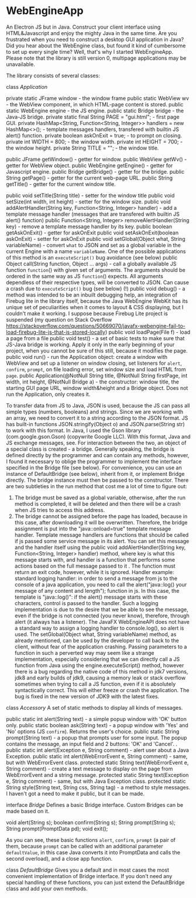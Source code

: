 # WebEngineApp
An Electron JS but in Java. Construct your client interface using HTML&Javascript and enjoy the mighty Java in the same time.
Are you frustrated when you need to construct a desktop GUI application in Java? Did you hear about the WebEngine class, but found it kind of cumbersome to set up every single time? Well, that's why I started WebEngineApp.
Please note that the library is still version 0, multipage applications may be unavailable.

The library consists of several classes:

class *Application*

private static JFrame window
		- the window frame
public static WebView wv
		- the WebView component, in which HTML-page content is stored.
public static WebEngine engine
    - the JS engine.
public static Bridge bridge
		- the Java-JS bridge.
private static final String PAGE = "gui.html";
		- first page GUI.
private HashMap<String, Function<String, Integer>> handlers = new HashMap<>();
		- template messages handlers, transfered with builtin JS alert() function.
private boolean askOnExit = true;
		- to prompt on closing.
private int WIDTH = 800;
		- the window width.
private int HEIGHT = 700;
		- the window height.
private String TITLE = "";
		- the window title.

public JFrame getWindow()
    - getter for window.
public WebView getWv()
    - getter for WebView object.
public WebEngine getEngine()
    - getter for Javascript engine.
public Bridge getBridge()
    - getter for the bridge.
public String getPage()
    - getter for the current web-page URL.
public String getTitle()
    - getter for the current window title.

public void setTitle(String title)
    - setter for the window title
public void setSize(int width, int height)
    - setter for the window size.
public void addAlertHandler(String key, Function<String, Integer> handler)
    - add a template message handler (messages that are transfered with builtin JS alert() function)
public Function<String, Integer> removeAlertHandler(String key)
    - remove a template message handler by its key.
public boolean getAskOnExit()
    - getter for askOnExit
public void setAskOnExit(boolean askOnExit)
    - setter for askOnExit
public void setGlobal(Object what, String variableName)
    - convert `what` to JSON and set as a global variable in the current Engine with a name `variableName`. One of the possible applications of this method is an `executeScript()` bug avoidance (see below)
public Object call(String function, Object ... args)
    - call a globally available JS function `function`() with given set of arguments. The arguments should be ordered in the same way as JS `function`() expects. All arguments dependless of their respective types, will be converted to JSON. Can cause a crash due to `executeScript()` bug (see below)
(!) public void debug()
    - a method was intended to be an inbuilt debugging help, an integration of Firebug lite in the library itself, because the Java WebEngine WebKit has its unique set of peculiarities when it comes to layout & CSS displaying, but I couldn't make it working. I suppose because Firebug Lite project is suspended (my question on Stack Overflow https://stackoverflow.com/questions/50669070/javafx-webengine-fail-to-load-firebug-lite-js-that-is-stored-locally)
public void loadPage(File f)
    - load a page from a file
public void test()
    - a set of basic tests to make sure that JS-Java bridge is working. Apply it only in the early beginning of your project, when you cannot be sure of this still, because it modifies the page.
public void run()
    - run the Application object: create a window with WebView and set up a listener on window closing, set listeners for `alert`, `confirm`, `prompt`, on file loading error, set window size and load HTML from `page`.
public Application(@NotNull String title, @NotNull String firstPage, int width, int height, @NotNull Bridge a)
    - the constructor: window title, the starting GUI page URL, window width&height and a Bridge object. Does not run the Application, only creates it.

To transfer data from JS to Java, JSON is used, because the JS can pass all simple types (numbers, booleans) and strings. Since we are working with an array, we need to convert it to a string according to the JSON format.
JS has built-in functions JSON.stringify(Object o) and JSON.parse(String str) to work with this format. In Java, I used the Gson library (com.google.gson.Gson) (copywrite Google LLC). With this format, Java and JS exchange messages, see.
For interaction between the two, an object of a special class is created - a bridge. Generally speaking, the bridge is defined directly by the programmer and can contain any methods, however, I found it necessary to oblige the programmer to implement the interface specified in the Bridge file (see below). For convenience, you can use an instance of DefaultBridge (see below), inherit from it, or implement Bridge directly. The bridge instance must then be passed to the constructor. There are two subtleties in the run method that cost me a lot of time to figure out:
1) The bridge must be saved as a global variable, otherwise, after the run method is completed, it will be deleted and then there will be a crash when JS tries to access this address.
2) The bridge cannot be assigned before the page has loaded, because in this case, after downloading it will be overwritten. Therefore, the bridge assignment is put into the "java::onload=true" template message handler.
Template message handlers are functions that should be called if js passed some service message in its alert. You can set this message and the handler itself using the public void addAlertHandler(String key, Function<String, Integer> handler) method, where key is what this message starts with, and handler is a function that performs some actions based on the full message passed to it . The function must return an exit code, however, while it is ignored. Handler example: standard logging handler: in order to send a message from js to the console of a java application, you need to call the alert("java::log() your message of any content and length"); function in js. In this case, the template is "java::log()": if the alert() message starts with these characters, control is passed to the handler. Such a logging implementation is due to the desire that we be able to see the message, even if the bridge is not connected (you never know), therefore, through alert (it always has a listener). The JavaFX WebEngineAPI does not have a standard way to assign a logging handler to console.log(), so alert is used.
The setGlobal(Object what, String variableName) method, as already mentioned, can be used by the developer to call back to the client, without fear of the application crashing. Passing parameters to a function in such a perverted way may seem like a strange implementation, especially considering that we can directly call a JS function from Java using the engine.executeScript() method, however there is a bug regarding the native code of this method in jdk7 versions, jdk8 and early builds of jdk9, causing a memory leak or stack overflow sometimes when trying to call a JS function, even if it is absolutely syntactically correct. This will either freeze or crash the application.
The bug is fixed in the new version of JDK9 with the latest fixes.

class *Accessory*
A set of static methods to display all kinds of messages.

public static int alert(String text)
    - a simple popup window with 'OK' button only.
public static boolean ask(String text)
    - a popup window with 'Yes' and 'No' options (JS `confirm`). Returns the user's choice.
public static String prompt(String text)
    - a popup that prompts user for some input. The popup contains the message, an input field and 2 buttons: 'OK' and 'Cancel'. .
public static int alert(Exception e, String comment)
    - alert user about a Java Exception.
public static int alert(WebErrorEvent e, String comment)
    - same, but with WebErrorEvent class.
protected static String text(WebErrorEvent e, String comment)
    - create a text message to display on the page from WebErrorEvent and a string message.
protected static String text(Exception e, String comment)
    - same, but with Java Exception class.
protected static String style(String text, String css, String tag)
    - a method to style messages. I haven't got a need to make it public, but it can be made.

interface *Bridge*
Defines a basic Bridge interface. Custom Bridges can be made based on it.

void alert(String s);
boolean confirm(String s);
String prompt(String s);
String prompt(PromptData pd);
void exit();

As you can see, these basic functions `alert`, `confirm`, `prompt` (a pair of them, because `prompt` can be called with an additional parameter `defaultValue`, in this case Java converts it into PromptData and calls the second overload), and a close app function.

class *DefaultBridge*
Gives you a default and in most cases the most convenient implementation of Bridge interface. If you don't need any special handling of these functions, you can just extend the DefaultBridge class and add your own methods.

